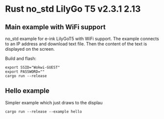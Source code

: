 # Rust no_std LilyGo T5 v2.3.1 2.13

## Main example with WiFi support

no_std example for e-ink LilyGoT5 with WiFi support.
The example connects to an IP address and download text file.
Then the content of the text is displayed on the screen.

Build and flash:

```
export SSID="Wokwi-GUEST"
export PASSWORD=""
cargo run --release
```

## Hello example

Simpler example which just draws to the displau

```
cargo run --release --example hello
```
